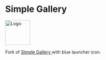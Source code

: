 # Simple Gallery

<img alt="Logo" src="app/src/main/res/mipmap-xxxhdpi/ic_launcher.png" width="80" />

Fork of <a href='https://github.com/SimpleMobileTools/Simple-Gallery' > Simple Gallery </a> with blue launcher icon.

